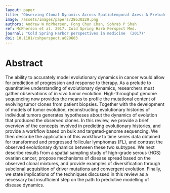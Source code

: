 ```yaml
---
layout: paper
title: "Observing Clonal Dynamics Across Spatiotemporal Axes: A Prelude to Quantitative Fitness Models for Cancer."
image: /assets/images/papers/28630229.png
authors: Andrew W McPherson, Fong Chun Chan, Sohrab P Shah
ref: McPherson et al. 2017. Cold Spring Harb Perspect Med.
journal: "Cold Spring Harbor perspectives in medicine  (2017)"
doi: 10.1101/cshperspect.a029603
---
```


# Abstract

The ability to accurately model evolutionary dynamics in cancer would allow for prediction of progression and response to therapy. As a prelude to quantitative understanding of evolutionary dynamics, researchers must gather observations of in vivo tumor evolution. High-throughput genome sequencing now provides the means to profile the mutational content of evolving tumor clones from patient biopsies. Together with the development of models of tumor evolution, reconstructing evolutionary histories of individual tumors generates hypotheses about the dynamics of evolution that produced the observed clones. In this review, we provide a brief overview of the concepts involved in predicting evolutionary histories, and provide a workflow based on bulk and targeted-genome sequencing. We then describe the application of this workflow to time series data obtained for transformed and progressed follicular lymphomas (FL), and contrast the observed evolutionary dynamics between these two subtypes. We next describe results from a spatial sampling study of high-grade serous (HGS) ovarian cancer, propose mechanisms of disease spread based on the observed clonal mixtures, and provide examples of diversification through subclonal acquisition of driver mutations and convergent evolution. Finally, we state implications of the techniques discussed in this review as a necessary but insufficient step on the path to predictive modelling of disease dynamics.

